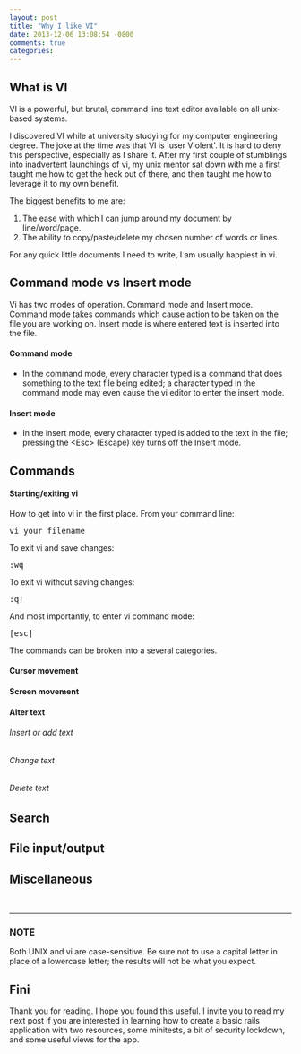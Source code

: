 ```yaml
---
layout: post
title: "Why I like VI"
date: 2013-12-06 13:08:54 -0800
comments: true
categories:
---
```

## What is VI

VI is a powerful, but brutal, command line text editor available on all unix-based systems.  

I discovered VI while at university studying for my computer engineering degree.  The joke at the time was that VI is 'user VIolent'.  It is hard to deny this perspective, especially as I share it.  After my first couple of stumblings into inadvertent launchings of vi, my unix mentor sat down with me a first taught me how to get the heck out of there, and then taught me how to leverage it to my own benefit.

The biggest benefits to me are:
1. The ease with which I can jump around my document by line/word/page.
2. The ability to copy/paste/delete my chosen number of words or lines.

For any quick little documents I need to write, I am usually happiest in vi.  


## Command mode vs Insert mode
Vi has two modes of operation.  Command mode and Insert mode.  Command mode takes commands which cause action to be taken on the file you are working on.  Insert mode is where entered text is inserted into the file.

#### Command mode

* In the command mode, every character typed is a command that does something to the text file being edited; a character typed in the command mode may even cause the vi editor to enter the insert mode.

#### Insert mode

* In the insert mode, every character typed is added to the text in the   file; pressing the \<Esc> (Escape) key turns off the Insert mode.

## Commands
#### Starting/exiting vi
How to get into vi in the first place.  From your command line:
<pre>
vi your_filename
</pre>

To exit vi and save changes:
<pre>
:wq
</pre>

To exit vi without saving changes:
<pre>
:q!
</pre>

And most importantly, to enter vi command mode:
<pre>
[esc]
</pre>

The commands can be broken into a several categories.

#### Cursor movement

#### Screen movement

#### Alter text
###### Insert or add text
###### Change text
###### Delete text

## Search

## File input/output

## Miscellaneous


<br>

---
### NOTE
Both UNIX and vi are case-sensitive. Be sure not to use a capital letter in place of a lowercase letter; the results will not be what you expect.

## Fini

Thank you for reading.  I hope you found this useful.  I invite you to read my next post if you are interested in learning how to create a basic rails application with two resources, some minitests, a bit of security lockdown, and some useful views for the app.
